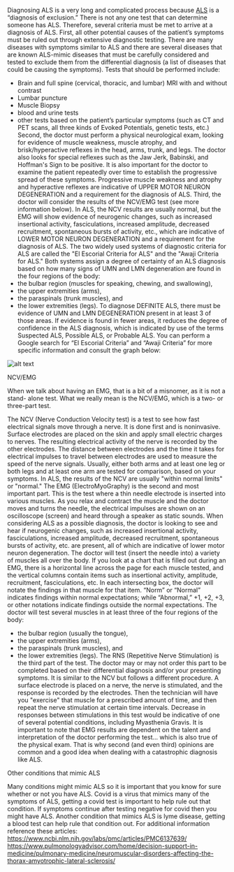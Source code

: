 Diagnosing ALS is a very long and complicated process because [ALS](https://alswiki.github.io/wiki/en/Getting_Started.html) is a “diagnosis of exclusion.” There is not any one test that can determine someone has ALS. 
Therefore, several criteria must be met to arrive at a diagnosis of ALS. First, all other potential causes of the patient’s symptoms must be ruled out through extensive diagnostic testing. There are many diseases with symptoms similar to ALS
and there are several diseases that are known ALS-mimic diseases that must be
carefully considered and tested to exclude them from the differential diagnosis (a list of
diseases that could be causing the symptoms). Tests that should be performed include:
- Brain and full spine (cervical, thoracic, and lumbar) MRI with and without contrast
- Lumbar puncture
- Muscle Biopsy
- blood and urine tests
- other tests based on the patient’s particular symptoms (such as CT and PET scans, all
three kinds of Evoked Potentials, genetic tests, etc.)
Second, the doctor must perform a physical neurological exam, looking for evidence of
muscle weakness, muscle atrophy, and brisk/hyperactive reflexes in the head, arms,
trunk, and legs. The doctor also looks for special reflexes such as the Jaw Jerk,
Babinski, and Hoffman's Sign to be positive. It is also important for the doctor to
examine the patient repeatedly over time to establish the progressive spread of these
symptoms. Progressive muscle weakness and atrophy and hyperactive reflexes are
indicative of UPPER MOTOR NEURON DEGENERATION and a requirement for the
diagnosis of ALS.
Third, the doctor will consider the results of the NCV/EMG test (see more information
below). In ALS, the NCV results are usually normal, but the EMG will show evidence of
neurogenic changes, such as increased insertional activity, fasciculations, increased
amplitude, decreased recruitment, spontaneous bursts of activity, etc., which are
indicative of LOWER MOTOR NEURON DEGENERATION and a requirement for the
diagnosis of ALS.
The two widely used systems of diagnostic criteria for ALS are called the "El Escorial
Criteria for ALS" and the "Awaji Criteria for ALS." Both systems assign a degree of
certainty of an ALS diagnosis based on how many signs of UMN and LMN degeneration
are found in the four regions of the body:
- the bulbar region (muscles for speaking, chewing, and swallowing),
- the upper extremities (arms),
- the paraspinals (trunk muscles), and
- the lower extremities (legs).
To diagnose DEFINITE ALS, there must be evidence of UMN and LMN
DEGENERATION present in at least 3 of those areas. If evidence is found in fewer
areas, it reduces the degree of confidence in the ALS diagnosis, which is indicated by
use of the terms Suspected ALS, Possible ALS, or Probable ALS. You can perform a
Google search for “El Escorial Criteria” and “Awaji Criteria” for more specific information
and consult the graph below:

![alt text](https://www.researchgate.net/profile/Matthew-Kiernan-2/publication/51708903/figure/tbl2/AS:667068533833734@1536052940329/Criteria-for-diagnosis-of-ALS.png)

NCV/EMG

When we talk about having an EMG, that is a bit of a misnomer, as it is not a stand-
alone test. What we really mean is the NCV/EMG, which is a two- or three-part test.

The NCV (Nerve Conduction Velocity test) is a test to see how fast electrical signals
move through a nerve. It is done first and is noninvasive. Surface electrodes are placed
on the skin and apply small electric charges to nerves. The resulting electrical activity of
the nerve is recorded by the other electrodes. The distance between electrodes and the
time it takes for electrical impulses to travel between electrodes are used to measure
the speed of the nerve signals. Usually, either both arms and at least one leg or both
legs and at least one arm are tested for comparison, based on your symptoms. In ALS,
the results of the NCV are usually "within normal limits" or "normal."
The EMG (ElectroMyoGraphy) is the second and most important part. This is the test
where a thin needle electrode is inserted into various muscles. As you relax and
contract the muscle and the doctor moves and turns the needle, the electrical impulses
are shown on an oscilloscope (screen) and heard through a speaker as static sounds.
When considering ALS as a possible diagnosis, the doctor is looking to see and hear if
neurogenic changes, such as increased insertional activity, fasciculations, increased
amplitude, decreased recruitment, spontaneous bursts of activity, etc. are present, all of
which are indicative of lower motor neuron degeneration. The doctor will test (insert the
needle into) a variety of muscles all over the body. If you look at a chart that is filled out
during an EMG, there is a horizontal line across the page for each muscle tested, and
the vertical columns contain items such as insertional activity, amplitude, recruitment,
fasciculations, etc. In each intersecting box, the doctor will notate the findings in that
muscle for that item. “Norm” or “Normal” indicates findings within normal expectations;
while “Abnormal,” +1, +2, +3, or other notations indicate findings outside the normal
expectations. The doctor will test several muscles in at least three of the four regions of
the body:
- the bulbar region (usually the tongue),
- the upper extremities (arms),
- the paraspinals (trunk muscles), and
- the lower extremities (legs).
The RNS (Repetitive Nerve Stimulation) is the third part of the test. The doctor may or
may not order this part to be completed based on their differential diagnosis and/or your
presenting symptoms. It is similar to the NCV but follows a different procedure. A
surface electrode is placed on a nerve, the nerve is stimulated, and the response is
recorded by the electrodes. Then the technician will have you "exercise" that muscle for
a prescribed amount of time, and then repeat the nerve stimulation at certain time
intervals. Decrease in responses between stimulations in this test would be indicative of
one of several potential conditions, including Myasthenia Gravis.
It is important to note that EMG results are dependent on the talent and interpretation of
the doctor performing the test... which is also true of the physical exam. That is why
second (and even third) opinions are common and a good idea when dealing with a
catastrophic diagnosis like ALS.

Other conditions that mimic ALS

Many conditions might mimic ALS so it is important that you know for sure whether or not you have ALS. Covid is a virus that mimics many of the symptoms of ALS, getting a covid test is important to help rule out that condition. If symptoms continue after testing negative for covid then you might have ALS. Another condition that mimics ALS is lyme disease, getting a blood test can help rule that condition out. For additional information reference these articles:
https://www.ncbi.nlm.nih.gov/labs/pmc/articles/PMC6137639/
https://www.pulmonologyadvisor.com/home/decision-support-in-medicine/pulmonary-medicine/neuromuscular-disorders-affecting-the-thorax-amyotrophic-lateral-sclerosis/
